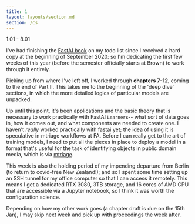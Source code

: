 ```yaml
---
title: 1
layout: layouts/section.md
section: /cs
---
```

1.01 - 8.01

I've had finishing the [FastAI book](https://github.com/fastai/fastbook) on my todo list since I received a hard copy at the beginning of September 2020: so I'm dedicating the first few weeks of this year (before the semester officially starts at Brown) to work through it entirely.

Picking up from where I've left off, I worked through **chapters 7-12**, coming to the end of Part II. This takes me to the beginning of the 'deep dive' sections, in which the more detailed logics of particular models are unpacked.

Up until this point, it's been applications and the basic theory that is necessary to work practically with FastAI `Learner`s-- what sort of data goes in, how it comes out, and what components are needed to create one. I haven't _really_ worked practically with fastai yet; the idea of using it is speculative in mtriage workflows at FA. Before I can really get to the art of training models, I need to put all the pieces in place to deploy a model in a format that's useful for the task of identifying objects in public domain media, which is via [mtriage](https://github.com/forensic-architecture/mtriage).

This week is also the holding period of my impending departure from Berlin (to return to covid-free New Zealand!); and so I spent some time setting up an SSH tunnel for my office computer so that I can access it remotely. This means I get a dedicated RTX 3080, 3TB storage, and 16 cores of AMD CPU that are accessible via a Jupyter notebook, so I think it was worth the configuration science.

Depending on how my other work goes (a chapter draft is due on the 15th Jan), I may skip next week and pick up with proceedings the week after.
